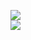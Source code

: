 [![](https://img.shields.io/badge/Made%20With-Github%20Spray-lightgrey.svg?style=for-the-badge&logo=github)](https://github.com/Annihil/github-spray#31058)  
[![](https://i.imgur.com/2DrTn0Z.gif)](https://github.com/Annihil/github-spray)